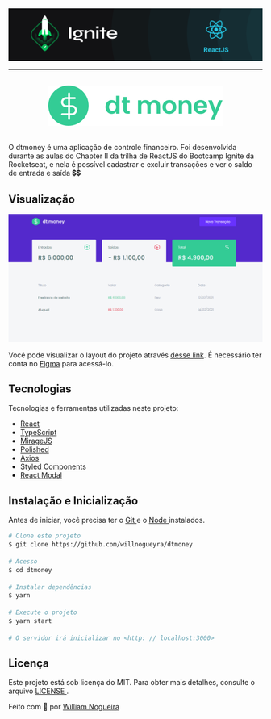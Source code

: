 <div align="center" id="top"> 
  <img src="./public/banner.png" alt = "Dtmoney" />
</div>

---
<br>

<div align="center"> 
<img src="./public/logo.svg" />
</div>

<br>

O dtmoney é uma aplicação de controle financeiro. Foi desenvolvida durante as aulas do Chapter II da trilha de ReactJS do Bootcamp Ignite da Rocketseat, e nela é possível cadastrar e excluir transações e ver o saldo de entrada e saída 💲💲


## Visualização

<div align="center">
  <img src="./public/dtmoney.gif">
</div>

Você pode visualizar o layout do projeto através [desse link](https://www.figma.com/file/0xmu9mj2TJYoIOubBFWsk5/dtmoney-Ignite-(Copy)?node-id=0%3A1). É necessário ter conta no [Figma](https://figma.com) para acessá-lo.



## Tecnologias

Tecnologias e ferramentas utilizadas neste projeto:

- [React](https://pt-br.reactjs.org/)
- [TypeScript](https://www.typescriptlang.org/)
- [MirageJS](https://miragejs.com/)
- [Polished](https://polished.js.org/)
- [Axios](https://github.com/axios/axios)
- [Styled Components](https://styled-components.com/)
- [React Modal](https://github.com/reactjs/react-modal)


##  Instalação e Inicialização 
Antes de iniciar, você precisa ter o [ Git ](https://git-scm.com) e o [ Node ](https://nodejs.org/en/) instalados.

```bash
# Clone este projeto
$ git clone https://github.com/willnogueyra/dtmoney

# Acesso
$ cd dtmoney

# Instalar dependências
$ yarn

# Execute o projeto
$ yarn start

# O servidor irá inicializar no <http: // localhost:3000>
```

##  Licença

Este projeto está sob licença do MIT. Para obter mais detalhes, consulte o arquivo [ LICENSE ](https://github.com/willnogueyra/dtmoney/blob/master/LICENSE).

Feito com 💜 por <a href="https://github.com/willnogueyra" target="_blank"> William Nogueira </a>